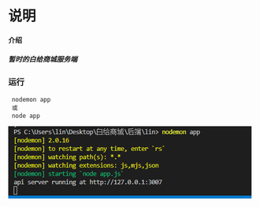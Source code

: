 # 说明

#### 介绍

##### 暂时的白给商城服务端

### 运行
```
 nodemon app 
 或
 node app
```
![运行成功](%E8%BF%90%E8%A1%8C.jpg)